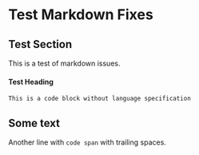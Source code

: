 # Test Markdown Fixes

## Test Section

This is a test of markdown issues.

#### Test Heading

```
This is a code block without language specification
```

## Some text

Another line with `code span` with trailing spaces.
